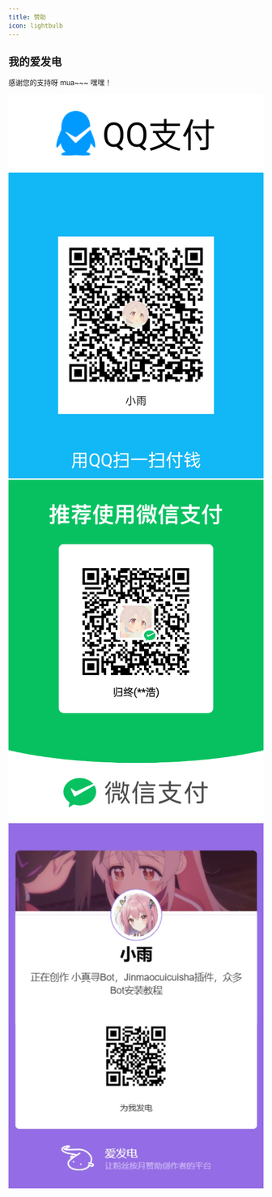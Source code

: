 ```yaml
---
title: 赞助
icon: lightbulb
---
```


## 我的爱发电

感谢您的支持呀 mua~~~ 嘿嘿！

![sponsor](img/QQ.png)
![sponsor](img/微信.png)
![sponsor](img/爱发电.png)
